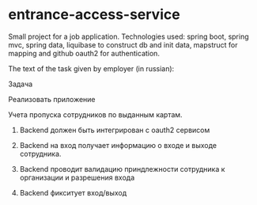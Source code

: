 # entrance-access-service

Small project for a job application. Technologies used: spring boot, spring mvc, spring data, liquibase to construct db and init data, mapstruct for mapping and github oauth2 for authentication.

The text of the task given by employer (in russian):

Задача  

Реализовать приложение  

Учета пропуска сотрудников по выданным картам. 

1. Backend должен быть интегрирован с oauth2 сервисом  

2. Backend на вход получает информацию о входе и выходе сотрудника. 

3. Backend проводит валидацию приндлежности сотрудника к организации и разрешения входа  

4. Backend фикситует вход/выход

